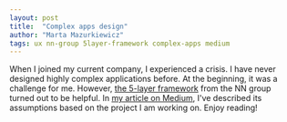 ```yaml
---
layout: post
title:  "Complex apps design"
author: "Marta Mazurkiewicz"
tags: ux nn-group 5layer-framework complex-apps medium
---
```


When I joined my current company, I experienced a crisis. I have never designed highly complex applications before. At the beginning, it was a challenge for me. However, [the 5-layer framework](https://www.nngroup.com/articles/complex-application-design-framework/) from the NN group turned out to be helpful. In [my article on Medium](https://medium.com/bigpicture-one/how-to-handle-complexity-in-complex-applications-5220d0a6c82e), I've described its assumptions based on the project I am working on. Enjoy reading!
